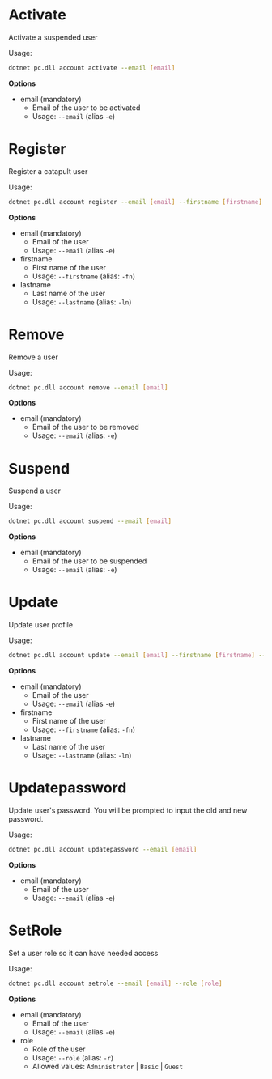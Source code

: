 # Activate

Activate a suspended user

Usage: 
```sh
dotnet pc.dll account activate --email [email]
```

**Options**
* email (mandatory)
    * Email of the user to be activated
    * Usage: `--email` (alias `-e`)

# Register
Register a catapult user

Usage: 
```sh
dotnet pc.dll account register --email [email] --firstname [firstname] --lastname [lastname]
```

**Options**
* email (mandatory)
    * Email of the user
    * Usage: `--email` (alias `-e`)
* firstname
    * First name of the user
    * Usage: `--firstname` (alias: `-fn`)
* lastname
    * Last name of the user
    * Usage: `--lastname` (alias: `-ln`)

# Remove
Remove a user

Usage: 
```sh
dotnet pc.dll account remove --email [email]
```

**Options**
* email (mandatory)
    * Email of the user to be removed
    * Usage: `--email` (alias: `-e`)

# Suspend
Suspend a user	

Usage: 
```sh
dotnet pc.dll account suspend --email [email]
```

**Options**
* email (mandatory)
    * Email of the user to be suspended
    * Usage: `--email` (alias: `-e`)

# Update
Update user profile

Usage: 
```sh
dotnet pc.dll account update --email [email] --firstname [firstname] --lastname [lastname]
```

**Options**
* email (mandatory)
    * Email of the user
    * Usage: `--email` (alias `-e`)
* firstname
    * First name of the user
    * Usage: `--firstname` (alias: `-fn`)
* lastname
    * Last name of the user
    * Usage: `--lastname` (alias: `-ln`)
    
# Updatepassword
Update user's password. You will be prompted to input the old and new password.

Usage: 
```sh
dotnet pc.dll account updatepassword --email [email]
```

**Options**
* email (mandatory)
    * Email of the user
    * Usage: `--email` (alias `-e`)
    
# SetRole
Set a user role so it can have needed access

Usage: 
```sh
dotnet pc.dll account setrole --email [email] --role [role]
```

**Options**
* email (mandatory)
    * Email of the user
    * Usage: `--email` (alias `-e`)
* role
    * Role of the user
    * Usage: `--role` (alias: `-r`)
    * Allowed values: `Administrator` | `Basic` | `Guest`